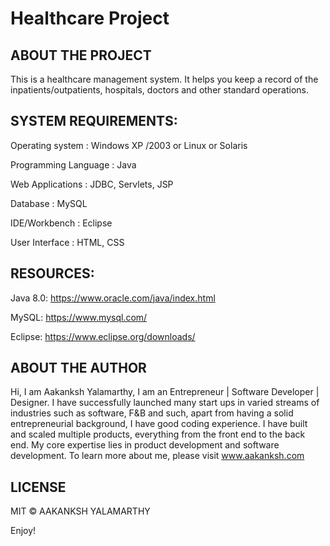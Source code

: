 # Healthcare Project

## ABOUT THE PROJECT

This is a healthcare management system. It helps you keep a record of the inpatients/outpatients, hospitals, doctors and other standard operations. 

## SYSTEM REQUIREMENTS:

Operating system : Windows XP /2003 or Linux or Solaris

Programming Language : Java

Web Applications : JDBC, Servlets, JSP

Database : MySQL

IDE/Workbench : Eclipse 

User Interface : HTML, CSS

## RESOURCES:

Java 8.0: https://www.oracle.com/java/index.html

MySQL: https://www.mysql.com/

Eclipse: https://www.eclipse.org/downloads/

## ABOUT THE AUTHOR

Hi, I am Aakanksh Yalamarthy, I am an Entrepreneur | Software Developer | Designer. I have successfully launched many start ups in varied streams of industries such as software, F&B and such, apart from having a solid entrepreneurial background, I have good coding experience. I have built and scaled multiple products, everything from the front end to the back end. My core expertise lies in product development and software development. To learn more about me, please visit www.aakanksh.com

## LICENSE

MIT © AAKANKSH YALAMARTHY

Enjoy!
